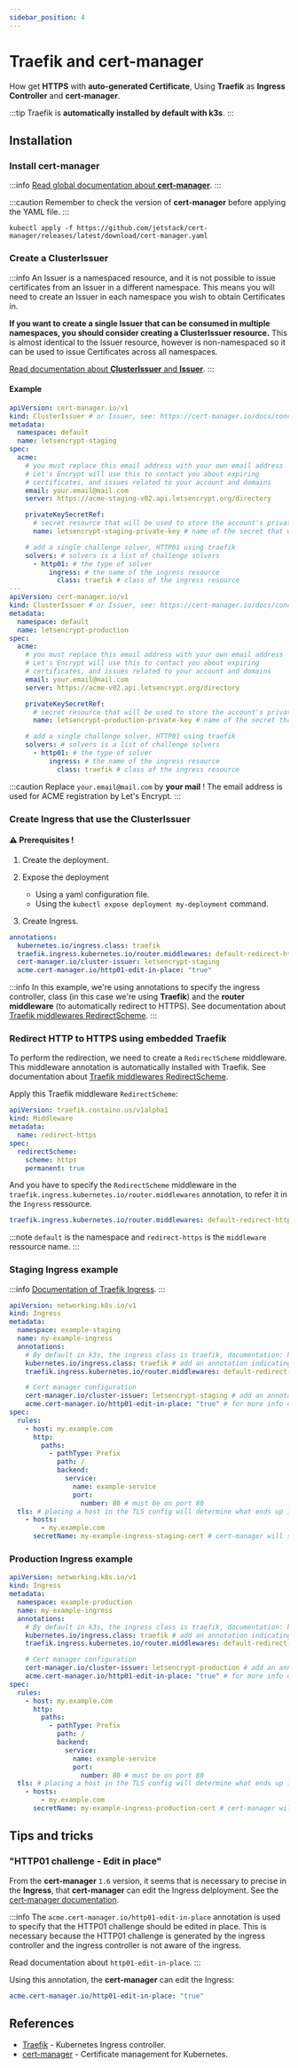 ```yaml
---
sidebar_position: 4
---
```


# Traefik and cert-manager

How get **HTTPS** with **auto-generated Certificate**, Using **Traefik** as **Ingress Controller** and **cert-manager**.

:::tip
Traefik is **automatically installed by default with k3s**.
:::

## Installation

### Install cert-manager

:::info
[Read global documentation about **cert-manager**](https://cert-manager.io/docs/installation/).
:::

:::caution
Remember to check the version of **cert-manager** before applying the YAML file.
:::

```shell
kubectl apply -f https://github.com/jetstack/cert-manager/releases/latest/download/cert-manager.yaml
```

### Create a **ClusterIssuer**

:::info
An Issuer is a namespaced resource, and it is not possible to issue certificates from an Issuer in a different namespace. This means you will need to create an Issuer in each namespace you wish to obtain Certificates in.

**If you want to create a single Issuer that can be consumed in multiple namespaces, you should consider creating a ClusterIssuer resource.** This is almost identical to the Issuer resource, however is non-namespaced so it can be used to issue Certificates across all namespaces.

[Read documentation about **ClusterIssuer** and **Issuer**](https://cert-manager.io/docs/concepts/issuer/).
:::

#### Example

```yaml title="cluster-issuer-letsencrypt.yaml"
apiVersion: cert-manager.io/v1
kind: ClusterIssuer # or Issuer, see: https://cert-manager.io/docs/concepts/issuer/#namespaces
metadata:
  namespace: default
  name: letsencrypt-staging
spec:
  acme:
    # you must replace this email address with your own email address
    # Let's Encrypt will use this to contact you about expiring
    # certificates, and issues related to your account and domains
    email: your.email@mail.com
    server: https://acme-staging-v02.api.letsencrypt.org/directory

    privateKeySecretRef:
      # secret resource that will be used to store the account's private key
      name: letsencrypt-staging-private-key # name of the secret that will hold the private key

    # add a single challenge solver, HTTP01 using traefik
    solvers: # solvers is a list of challenge solvers
      - http01: # the type of solver
          ingress: # the name of the ingress resource
            class: traefik # class of the ingress resource
---
apiVersion: cert-manager.io/v1
kind: ClusterIssuer # or Issuer, see: https://cert-manager.io/docs/concepts/issuer/#namespaces
metadata:
  namespace: default
  name: letsencrypt-production
spec:
  acme:
    # you must replace this email address with your own email address
    # Let's Encrypt will use this to contact you about expiring
    # certificates, and issues related to your account and domains
    email: your.email@mail.com
    server: https://acme-v02.api.letsencrypt.org/directory

    privateKeySecretRef:
      # secret resource that will be used to store the account's private key
      name: letsencrypt-production-private-key # name of the secret that will hold the private key

    # add a single challenge solver, HTTP01 using traefik
    solvers: # solvers is a list of challenge solvers
      - http01: # the type of solver
          ingress: # the name of the ingress resource
            class: traefik # class of the ingress resource
```

:::caution
Replace `your.email@mail.com` by **your mail** ! The email address is used for ACME registration by Let's Encrypt.
:::

### Create Ingress that use the ClusterIssuer

#### ⚠️ Prerequisites !

1. Create the deployment.

2. Expose the deployment

   - Using a yaml configuration file.
   - Using the `kubectl expose deployment my-deployment` command.

3. Create Ingress.

```yaml
annotations:
  kubernetes.io/ingress.class: traefik
  traefik.ingress.kubernetes.io/router.middlewares: default-redirect-https@kubernetescrd
  cert-manager.io/cluster-issuer: letsencrypt-staging
  acme.cert-manager.io/http01-edit-in-place: "true"
```

:::info
In this example, we're using annotations to specify the ingress controller, class (in this case we're using **Traefik**) and the **router middleware** (to automatically redirect to HTTPS). See documentation about [Traefik middlewares RedirectScheme](https://doc.traefik.io/traefik/middlewares/http/redirectscheme/).
:::

### Redirect HTTP to HTTPS using embedded Traefik

To perform the redirection, we need to create a `RedirectScheme` middleware. This middleware annotation is automatically installed with Traefik. See documentation about [Traefik middlewares RedirectScheme](https://doc.traefik.io/traefik/middlewares/http/redirectscheme/).

Apply this Traefik middleware `RedirectScheme`:

```yaml title="traefik-middleware-redirectscheme.yaml"
apiVersion: traefik.containo.us/v1alpha1
kind: Middleware
metadata:
  name: redirect-https
spec:
  redirectScheme:
    scheme: https
    permanent: true
```

And you have to specify the `RedirectScheme` middleware in the `traefik.ingress.kubernetes.io/router.middlewares` annotation, to refer it in the `Ingress` ressource.

```yaml
traefik.ingress.kubernetes.io/router.middlewares: default-redirect-https@kubernetescrd
```

:::note
`default` is the namespace and `redirect-https` is the `middleware` ressource name.
:::

### Staging Ingress example

:::info
[Documentation of Traefik Ingress](https://doc.traefik.io/traefik/providers/kubernetes-ingress/).
:::

```yaml title="ingress-staging.yaml"
apiVersion: networking.k8s.io/v1
kind: Ingress
metadata:
  namespace: example-staging
  name: my-example-ingress
  annotations:
    # By default in k3s, the ingress class is traefik, documentation: https://doc.traefik.io/traefik/routing/providers/kubernetes-ingress/
    kubernetes.io/ingress.class: traefik # add an annotation indicating the ingress class to use
    traefik.ingress.kubernetes.io/router.middlewares: default-redirect-https@kubernetescrd # that middleware have to be created, this will redirect to http to https if the request is not https

    # Cert manager configuration
    cert-manager.io/cluster-issuer: letsencrypt-staging # add an annotation indicating the issuer to use
    acme.cert-manager.io/http01-edit-in-place: "true" # for more info on this field: https://cert-manager.io/docs/usage/ingress/#supported-annotations
spec:
  rules:
    - host: my.example.com
      http:
        paths:
          - pathType: Prefix
            path: /
            backend:
              service:
                name: example-service
                port:
                  number: 80 # must be on port 80
  tls: # placing a host in the TLS config will determine what ends up in the cert's subjectAltNames
    - hosts:
        - my.example.com
      secretName: my-example-ingress-staging-cert # cert-manager will store the created certificate in this secret
```

### Production Ingress example

```yaml title=ingress-production.yaml"
apiVersion: networking.k8s.io/v1
kind: Ingress
metadata:
  namespace: example-production
  name: my-example-ingress
  annotations:
    # By default in k3s, the ingress class is traefik, documentation: https://doc.traefik.io/traefik/routing/providers/kubernetes-ingress/
    kubernetes.io/ingress.class: traefik # add an annotation indicating the ingress class to use
    traefik.ingress.kubernetes.io/router.middlewares: default-redirect-https@kubernetescrd # that middleware have to be created, this will redirect to http to https if the request is not https

    # Cert manager configuration
    cert-manager.io/cluster-issuer: letsencrypt-production # add an annotation indicating the issuer to use
    acme.cert-manager.io/http01-edit-in-place: "true" # for more info on this field: https://cert-manager.io/docs/usage/ingress/#supported-annotations
spec:
  rules:
    - host: my.example.com
      http:
        paths:
          - pathType: Prefix
            path: /
            backend:
              service:
                name: example-service
                port:
                  number: 80 # must be on port 80
  tls: # placing a host in the TLS config will determine what ends up in the cert's subjectAltNames
    - hosts:
        - my.example.com
      secretName: my-example-ingress-production-cert # cert-manager will store the created certificate in this secret
```

## Tips and tricks

### "HTTP01 challenge - Edit in place"

From the **cert-manager** `1.6` version, it seems that is necessary to precise in the **Ingress**, that **cert-manager** can edit the Ingress delployment. See the [cert-manager documentation](https://cert-manager.io/docs/usage/ingress/).

:::info
The `acme.cert-manager.io/http01-edit-in-place` annotation is used to specify that the HTTP01 challenge should be edited in place. This is necessary because the HTTP01 challenge is generated by the ingress controller and the ingress controller is not aware of the ingress.

Read documentation about `http01-edit-in-place`.
:::

Using this annotation, the **cert-manager** can edit the Ingress:

```yaml
acme.cert-manager.io/http01-edit-in-place: "true"
```

## References

- [Traefik](https://doc.traefik.io/traefik/providers/kubernetes-ingress/) - Kubernetes Ingress controller.
- [cert-manager](https://cert-manager.io/docs/) - Certificate management for Kubernetes.
